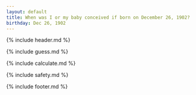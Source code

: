 ```yaml
---
layout: default
title: When was I or my baby conceived if born on December 26, 1902?
birthday: Dec 26, 1902
---
```


{% include header.md %}

{% include guess.md %}

{% include calculate.md %}

{% include safety.md %}

{% include footer.md %}



